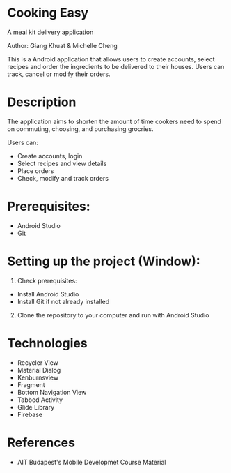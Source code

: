 # Cooking Easy
A meal kit delivery application

Author: Giang Khuat & Michelle Cheng

This is a Android application that allows users to create accounts, select recipes and order the ingredients to be delivered to their houses. Users can track, cancel or modify their orders. 

#  Description
The application aims to shorten the amount of time cookers need to spend on commuting, choosing, and purchasing grocries. 

Users can: 
 * Create accounts, login
 * Select recipes and view details
 * Place orders
 * Check, modify and track orders
 
# Prerequisites:
* Android Studio
* Git
 
# Setting up the project (Window):

1. Check prerequisites:

* Install Android Studio
* Install Git if not already installed

2. Clone the repository to your computer and run with Android Studio
# Technologies
* Recycler View
* Material Dialog
* Kenburnsview
* Fragment
* Bottom Navigation View
* Tabbed Activity
* Glide Library
* Firebase 

# References

* AIT Budapest's Mobile Developmet Course Material

